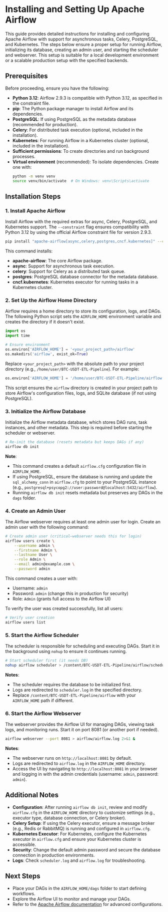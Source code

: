 # Installing and Setting Up Apache Airflow

This guide provides detailed instructions for installing and configuring Apache Airflow with support for asynchronous tasks, Celery, PostgreSQL, and Kubernetes. The steps below ensure a proper setup for running Airflow, initializing its database, creating an admin user, and starting the scheduler and webserver. This setup is suitable for a local development environment or a scalable production setup with the specified backends.

## Prerequisites
Before proceeding, ensure you have the following:
- **Python 3.12**: Airflow 2.9.3 is compatible with Python 3.12, as specified in the constraint file.
- **pip**: The Python package manager to install Airflow and its dependencies.
- **PostgreSQL**: If using PostgreSQL as the metadata database (recommended for production).
- **Celery**: For distributed task execution (optional, included in the installation).
- **Kubernetes**: For running Airflow in a Kubernetes cluster (optional, included in the installation).
- **Sufficient permissions**: To create directories and run background processes.
- **Virtual environment** (recommended): To isolate dependencies. Create one with:
  ```bash
  python -m venv venv
  source venv/bin/activate  # On Windows: venv\Scripts\activate
  ```

## Installation Steps

### 1. Install Apache Airflow
Install Airflow with the required extras for async, Celery, PostgreSQL, and Kubernetes support. The `--constraint` flag ensures compatibility with Python 3.12 by using the official Airflow constraint file for version 2.9.3.

```bash
pip install "apache-airflow[async,celery,postgres,cncf.kubernetes]" --constraint "https://raw.githubusercontent.com/apache/airflow/constraints-2.9.3/constraints-3.12.txt"
```

This command installs:
- **apache-airflow**: The core Airflow package.
- **async**: Support for asynchronous task execution.
- **celery**: Support for Celery as a distributed task queue.
- **postgres**: PostgreSQL database connector for the metadata database.
- **cncf.kubernetes**: Kubernetes executor for running tasks in a Kubernetes cluster.

### 2. Set Up the Airflow Home Directory
Airflow requires a home directory to store its configuration, logs, and DAGs. The following Python script sets the `AIRFLOW_HOME` environment variable and creates the directory if it doesn't exist.

```python
import os
import time

# Ensure environment
os.environ['AIRFLOW_HOME'] = '<your_project_path>/airflow'
os.makedirs('airflow', exist_ok=True)
```

Replace `<your_project_path>` with the absolute path to your project directory (e.g., `/home/user/BTC-USDT-ETL-Pipeline`). For example:
```python
os.environ['AIRFLOW_HOME'] = '/home/user/BTC-USDT-ETL-Pipeline/airflow'
```

This script ensures the `airflow` directory is created in your project path to store Airflow's configuration files, logs, and SQLite database (if not using PostgreSQL).

### 3. Initialize the Airflow Database
Initialize the Airflow metadata database, which stores DAG runs, task instances, and other metadata. This step is required before starting the scheduler or webserver.

```bash
# Re-init the database (resets metadata but keeps DAGs if any)
airflow db init
```

**Note**:
- This command creates a default `airflow.cfg` configuration file in `AIRFLOW_HOME`.
- If using PostgreSQL, ensure the database is running and update the `sql_alchemy_conn` in `airflow.cfg` to point to your PostgreSQL instance (e.g., `postgresql+psycopg2://user:password@localhost:5432/airflow`).
- Running `airflow db init` resets metadata but preserves any DAGs in the `dags` folder.

### 4. Create an Admin User
The Airflow webserver requires at least one admin user for login. Create an admin user with the following command:

```bash
# Create admin user (critical—webserver needs this for login)
airflow users create \
    --username admin \
    --firstname Admin \
    --lastname User \
    --role Admin \
    --email admin@example.com \
    --password admin
```

This command creates a user with:
- Username: `admin`
- Password: `admin` (change this in production for security)
- Role: `Admin` (grants full access to the Airflow UI)

To verify the user was created successfully, list all users:

```bash
# Verify user creation
airflow users list
```

### 5. Start the Airflow Scheduler
The scheduler is responsible for scheduling and executing DAGs. Start it in the background using `nohup` to ensure it continues running.

```bash
# Start scheduler first (it needs DB)
nohup airflow scheduler > /content/BTC-USDT-ETL-Pipeline/airflow/scheduler.log 2>&1 &
```

**Notes**:
- The scheduler requires the database to be initialized first.
- Logs are redirected to `scheduler.log` in the specified directory.
- Replace `/content/BTC-USDT-ETL-Pipeline/airflow` with your `AIRFLOW_HOME` path if different.

### 6. Start the Airflow Webserver
The webserver provides the Airflow UI for managing DAGs, viewing task logs, and monitoring runs. Start it on port 8081 (or another port if needed).

```bash
airflow webserver --port 8081 > airflow/airflow.log 2>&1 &
```

**Notes**:
- The webserver runs on `http://localhost:8081` by default.
- Logs are redirected to `airflow.log` in the `AIRFLOW_HOME` directory.
- Access the UI by navigating to `http://localhost:8081` in your browser and logging in with the admin credentials (username: `admin`, password: `admin`).

## Additional Notes
- **Configuration**: After running `airflow db init`, review and modify `airflow.cfg` in the `AIRFLOW_HOME` directory to customize settings (e.g., executor type, database connection, or Celery broker).
- **Celery Setup**: If using the Celery executor, ensure a message broker (e.g., Redis or RabbitMQ) is running and configured in `airflow.cfg`.
- **Kubernetes Executor**: For Kubernetes, configure the Kubernetes executor in `airflow.cfg` and ensure your Kubernetes cluster is accessible.
- **Security**: Change the default admin password and secure the database connection in production environments.
- **Logs**: Check `scheduler.log` and `airflow.log` for troubleshooting.

## Next Steps
- Place your DAGs in the `AIRFLOW_HOME/dags` folder to start defining workflows.
- Explore the Airflow UI to monitor and manage your DAGs.
- Refer to the [Apache Airflow documentation](https://airflow.apache.org/docs/apache-airflow/stable/) for advanced configurations.
